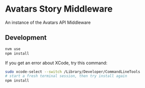 # Avatars Story Middleware

An instance of the Avatars API Middleware

## Development

```bash
nvm use
npm install
```

If you get an error about XCode, try this command:

```bash
sudo xcode-select --switch /Library/Developer/CommandLineTools
# start a fresh terminal session, then try install again
npm install
```
